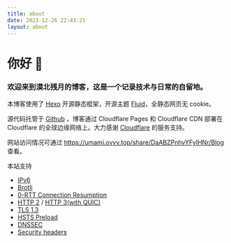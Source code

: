 ```yaml
---
title: about
date: 2023-12-26 22:43:21
layout: about
---
```


# 你好 👋
### 欢迎来到漠北残月的博客，这是一个记录技术与日常的自留地。

本博客使用了 [Hexo](https://hexo.io/zh-cn) 开源静态框架，开源主题 [Fluid](https://hexo.fluid-dev.com/docs)，全静态网页无 cookie。

源代码托管于 [Github](https://github.com/mobeicanyue) ，博客通过 Cloudflare Pages 和 Cloudflare CDN 部署在 Cloudflare 的全球边缘网络上。大力感谢 [Cloudflare](https://www.cloudflare.com) 的服务支持。

网站访问情况可通过 https://umami.ovvv.top/share/DaABZPnhvYFyIHNr/Blog 查看。

本站支持
- [IPv6](https://ready.chair6.net/?url=ovvv.top)
- [Brotli](https://tools.keycdn.com/brotli-test?url=https%3A%2F%2Fblog.ovvv.top)
- [0-RTT Connection Resumption](https://developers.cloudflare.com/speed/optimization/protocol/0-rtt-connection-resumption/)
- [HTTP 2](http://http2.pro/check?url=https%3A//blog.ovvv.top) / [HTTP 3(with QUIC)](https://http3check.net?host=blog.ovvv.top)
- [TLS 1.3](https://www.cdn77.com/tls-test/result?domain=blog.ovvv.top)
- [HSTS Preload](https://hstspreload.org/?domain=ovvv.top)
- [DNSSEC](https://dnssec-debugger.verisignlabs.com/blog.ovvv.top)
- [Security headers](https://securityheaders.com/?q=blog.ovvv.top&hide=on&followRedirects=on)

